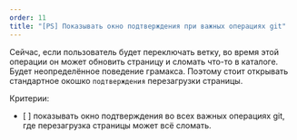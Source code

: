 ```yaml
---
order: 11
title: "[PS] Показывать окно подтверждения при важных операциях git"
---
```


Сейчас, если пользователь будет переключать ветку, во время этой операции он может обновить страницу и сломать что-то в каталоге. Будет неопределённое поведение грамакса. Поэтому стоит открывать  стандартное окошко `подтверждения` перезагрузки страницы.

Критерии:

-  \[ \] показывать окно подтверждения во всех важных операциях git, где перезагрузка страницы может всё сломать.